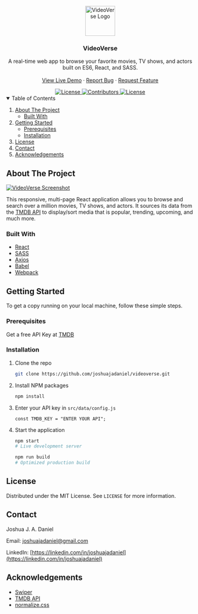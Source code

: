 <!-- PROJECT LOGO -->
<br />
<div align="center">
  <a href="https://joshuajadaniel.com/videoverse">
    <img src="https://joshuajadaniel.com/videoverse/showcase/logo.png" alt="VideoVerse Logo" width="auto" height="80">
  </a>
  <h3>VideoVerse</h3>
  <p> 
    A real-time web app to browse your favorite movies, TV shows, and actors built on ES6, React, and SASS.
    <br />
    <br />
    <a href="https://joshuajadaniel.com/videoverse">View Live Demo</a>
    ·
    <a href="https://github.com/joshuajadaniel/videoverse/issues/new">Report Bug</a>
    ·
    <a href="https://github.com/joshuajadaniel/videoverse/issues/new">Request Feature</a>
  </p>

  <!-- PROJECT SHIELDS -->
  <a href="https://linkedin.com/in/joshuajadaniel">
    <img alt="License" src="https://img.shields.io/badge/-LinkedIn-gray.svg?logo=linkedin" />
  </a>
  <a href="https://github.com/joshuajadaniel/videoverse/graphs/contributors">
    <img alt="Contributors" src="https://img.shields.io/github/contributors/joshuajadaniel/videoverse?color=green" />
  </a>
  <a href="https://github.com/joshuajadaniel/videoverse/blob/master/LICENSE">
    <img alt="License" src="https://img.shields.io/github/license/joshuajadaniel/videoverse" />
  </a>
</div>



<!-- TABLE OF CONTENTS -->
<details open="open">
  <summary>Table of Contents</summary>
  <ol>
    <li>
      <a href="#about-the-project">About The Project</a>
      <ul>
        <li><a href="#built-with">Built With</a></li>
      </ul>
    </li>
    <li>
      <a href="#getting-started">Getting Started</a>
      <ul>
        <li><a href="#prerequisites">Prerequisites</a></li>
        <li><a href="#installation">Installation</a></li>
      </ul>
    </li>
    <li><a href="#license">License</a></li>
    <li><a href="#contact">Contact</a></li>
    <li><a href="#acknowledgements">Acknowledgements</a></li>
  </ol>
</details>



<!-- ABOUT THE PROJECT -->
## About The Project

[![VideoVerse Screenshot](https://joshuajadaniel.com/videoverse/showcase/videoverse.jpg)](https://joshuajadaniel.com/videoverse)

This responsive, multi-page React application allows you to browse and search over a million movies, TV shows, and actors. It sources its data from the [TMDB API](https://www.themoviedb.org/documentation/api) to display/sort media that is popular, trending, upcoming, and much more.

### Built With

* [React](https://reactjs.org)
* [SASS](https://sass-lang.com)
* [Axios](https://github.com/axios/axios)
* [Babel](https://babeljs.io)
* [Webpack](https://webpack.js.org)



<!-- GETTING STARTED -->
## Getting Started

To get a copy running on your local machine, follow these simple steps.

### Prerequisites

Get a free API Key at [TMDB](https://www.themoviedb.org/documentation/api)

### Installation

1. Clone the repo
   ```sh
   git clone https://github.com/joshuajadaniel/videoverse.git
   ```
2. Install NPM packages
   ```sh
   npm install
   ```
3. Enter your API key in `src/data/config.js`
   ```JS
   const TMDB_KEY = "ENTER YOUR API";
   ```
4. Start the application
   ```sh
   npm start
   # Live development server
   
   npm run build
   # Optimized production build
   ```



<!-- LICENSE -->
## License

Distributed under the MIT License. See `LICENSE` for more information.



<!-- CONTACT -->
## Contact

Joshua J. A. Daniel

Email: joshuajadaniel@gmail.com

LinkedIn: [https://linkedin.com/in/joshuajadaniel](https://linkedin.com/in/joshuajadaniel)



<!-- ACKNOWLEDGEMENTS -->
## Acknowledgements
* [Swiper](https://swiperjs.com)
* [TMDB API](https://www.themoviedb.org/documentation/api)
* [normalize.css](https://necolas.github.io/normalize.css)
